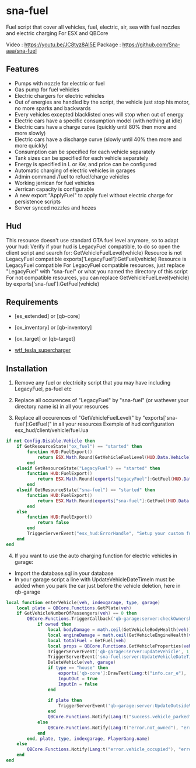 # sna-fuel
Fuel script that cover all vehicles, fuel, electric, air, sea with fuel nozzles and electric charging
For ESX and QBCore

Video : https://youtu.be/JC8tyz8AI5E
Package : https://github.com/Sna-aaa/sna-fuel

## Features
- Pumps with nozzle for electric or fuel
- Gas pump for fuel vehicles
- Electric chargers for electric vehicles
- Out of energies are handled by the script, the vehicle just stop his motor, no more sparks and backwards
- Every vehicles excepted blacklisted ones will stop when out of energy
- Electric cars have a specific consumption model (with nothing at idle)
- Electric cars have a charge curve (quickly until 80% then more and more slowly)
- Electric cars have a discharge curve (slowly until 40% then more and more quickly)
- Consumption can be specified for each vehicle separately
- Tank sizes can be specified for each vehicle separately
- Energy is specified in L or Kw, and price can be configured
- Automatic charging of electric vehicles in garages
- Admin command /fuel to refuel/charge vehicles
- Working jerrican for fuel vehicles
- Jerrican capacity is configurable
- A new export "ApplyFuel" to apply fuel without electric charge for persistence scripts
- Server synced nozzles and hozes

## Hud
This resource doesn't use standard GTA fuel level anymore, so to adapt your hud:
Verify if your hud is LegacyFuel compatible, to do so open the client script and search for:
GetVehicleFuelLevel(vehicle)                Resource is not LegacyFuel compatible
exports['LegacyFuel']:GetFuel(vehicle)      Resource is LegacyFuel compatible
For LegacyFuel compatible resources, just replace "LegacyFuel" with "sna-fuel" or what you named the directory of this script
For not compatible resources, you can replace GetVehicleFuelLevel(vehicle) by exports['sna-fuel']:GetFuel(vehicle)

## Requirements
- [es_extended] or [qb-core]
- [ox_inventory] or [qb-inventory]
- [ox_target] or [qb-target]

- [wtf_tesla_supercharger](https://github.com/wtf-fivem-mods/wtf_tesla_supercharger)

## Installation

1) Remove any fuel or electricity script that you may have including LegacyFuel, ps-fuel etc

2) Replace all occurences of "LegacyFuel" by "sna-fuel" (or wathever your directory name is) in all your resources

3) Replace all occurences of "GetVehicleFuelLevel(" by "exports['sna-fuel']:GetFuel(" in all your resources
Exemple of hud configuration esx_hud/client/vehicle/fuel.lua
```lua
if not Config.Disable.Vehicle then
    if GetResourceState("ox_fuel") == "started" then
        function HUD:FuelExport()
            return ESX.Math.Round(GetVehicleFuelLevel(HUD.Data.Vehicle), 2)
        end
    elseif GetResourceState("LegacyFuel") == "started" then
        function HUD:FuelExport()
            return ESX.Math.Round(exports["LegacyFuel"]:GetFuel(HUD.Data.Vehicle), 2)
        end
    elseif GetResourceState("sna-fuel") == "started" then
        function HUD:FuelExport()
            return ESX.Math.Round(exports["sna-fuel"]:GetFuel(HUD.Data.Vehicle), 2)
        end
    else
        function HUD:FuelExport()
            return false
        end
        TriggerServerEvent("esx_hud:ErrorHandle", "Setup your custom fuel resource at: client/vehicle/fuel.lua")
    end
end
```
4) If you want to use the auto charging function for electric vehicles in garage:
- Import the database.sql in your database
- In your garage script a line with UpdateVehicleDateTimeIn must be added when you park the car just before the vehicle deletion, here in qb-garage
```lua
local function enterVehicle(veh, indexgarage, type, garage)
    local plate = QBCore.Functions.GetPlate(veh)
    if GetVehicleNumberOfPassengers(veh) == 0 then
        QBCore.Functions.TriggerCallback('qb-garage:server:checkOwnership', function(owned)
            if owned then
                local bodyDamage = math.ceil(GetVehicleBodyHealth(veh))
                local engineDamage = math.ceil(GetVehicleEngineHealth(veh))
                local totalFuel = GetFuel(veh)
                local props = QBCore.Functions.GetVehicleProperties(veh)
                TriggerServerEvent('qb-garage:server:updateVehicle', 1, totalFuel, engineDamage, bodyDamage, plate, indexgarage, type, PlayerGang.name, Damages)
                TriggerServerEvent('sna-fuel:server:UpdateVehicleDateTimeIn', plate)     --Change
                DeleteVehicle(veh, garage)
                if type == "house" then
                    exports['qb-core']:DrawText(Lang:t("info.car_e"), 'left')
                    InputOut = true
                    InputIn = false
                end
    
                if plate then
                    TriggerServerEvent('qb-garage:server:UpdateOutsideVehicle', plate, nil)
                end
                QBCore.Functions.Notify(Lang:t("success.vehicle_parked"), "primary", 4500)
            else
                QBCore.Functions.Notify(Lang:t("error.not_owned"), "error", 3500)
            end
        end, plate, type, indexgarage, PlayerGang.name)
    else
        QBCore.Functions.Notify(Lang:t("error.vehicle_occupied"), "error", 5000)
    end
end
```